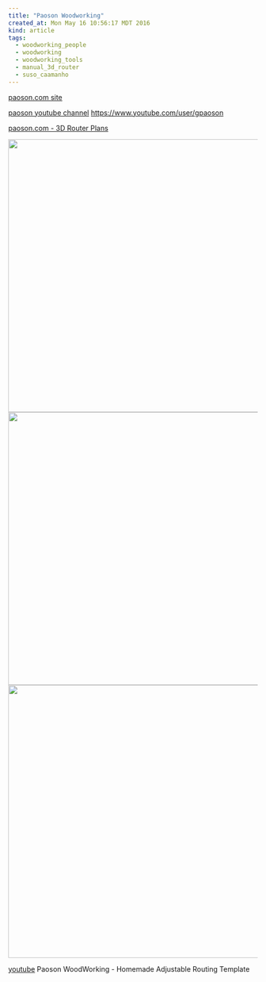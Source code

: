 ```yaml
---
title: "Paoson Woodworking"
created_at: Mon May 16 10:56:17 MDT 2016
kind: article
tags:
  - woodworking_people
  - woodworking
  - woodworking_tools
  - manual_3d_router
  - suso_caamanho
---
```


<a href="http://paoson.com/downloads/en/" target="_blank">paoson.com site</a>

<a href="https://www.youtube.com/user/gpaoson" target="_blank">paoson youtube channel</a> https://www.youtube.com/user/gpaoson

<a href="http://paoson.com/downloads/en/shop/39-3d-router.html" target="_blank">paoson.com - 3D Router Plans</a>


<img src="/assets/images/3d-router-1.jpg" width="550px">

<img src="/assets/images/3d-router-2.jpg" width="550px">

<img src="/assets/images/3d-router-3.jpg" width="550px">

<a href="https://www.youtube.com/watch?v=DcvD7Fm9xGo" target="_blank">youtube</a>
Paoson WoodWorking - Homemade Adjustable Routing Template




<!--
html boilerplate
<a href="" target="_blank"></a>
<img src="" width="400px">
<ul>
  <li></li>
</ul>
<pre>
</pre>
<pre><code>
</code></pre>
-->
